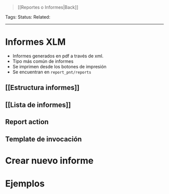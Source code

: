 > [[Reportes o Informes|Back]]

Tags:
Status: 
Related: 

___

# Informes XLM

- Informes generados en pdf a través de xml.
- Tipo más común de informes
- Se imprimen desde los botones de impresión
- Se encuentran en `report_pnt/reports`

## [[Estructura informes]]
## [[Lista de informes]]

## Report action


## Template de invocación

# Crear nuevo informe



# Ejemplos
